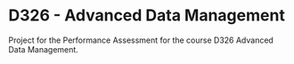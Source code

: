 # D326 - Advanced Data Management 
Project for the Performance Assessment for the course D326 Advanced Data Management.